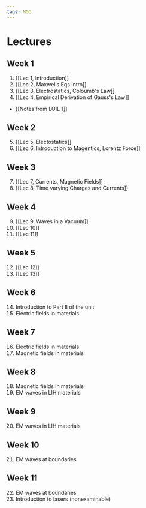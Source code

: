 ```yaml
---
tags: MOC
---
```


# Lectures

## Week 1
1. [[Lec 1, Introduction]]
2. [[Lec 2, Maxwells Eqs Intro]]
3. [[Lec 3, Electrostatics, Coloumb's Law]]
4. [[Lec 4, Empirical Derivation of Gauss's Law]]

- [[Notes from LOIL 1]]

## Week 2
5. [[Lec 5, Electostatics]]
6. [[Lec 6, Introduction to Magentics, Lorentz Force]]

## Week 3
7. [[Lec 7, Currents, Magnetic Fields]]
8. [[Lec 8, Time varying Charges and Currents]]

## Week 4
9. [[Lec 9, Waves in a Vacuum]]
10. [[Lec 10]]
11. [[Lec 11]]

## Week 5
12. [[Lec 12]]
13. [[Lec 13]]

## Week 6
14. Introduction to Part II of the unit  
15. Electric fields in materials

## Week 7
16. Electric fields in materials  
17. Magnetic fields in materials

## Week 8
18. Magnetic fields in materials  
19. EM waves in LIH materials

## Week 9
20. EM waves in LIH materials

## Week 10
21. EM waves at boundaries

## Week 11
22. EM waves at boundaries  
23. Introduction to lasers (nonexaminable)
